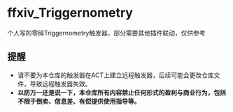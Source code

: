 # ffxiv_Triggernometry
个人写的零碎Triggernometry触发器，部分需要其他插件联动，仅供参考

## 提醒
- 请不要为本仓库的触发器在ACT上建立远程触发器，后续可能会更改仓库文件，导致远程触发器失效。
- **以防万一还是说一下，本仓库所有内容禁止任何形式的盈利与商业行为，包括不限于倒卖、信息差、有偿提供使用指导等。**